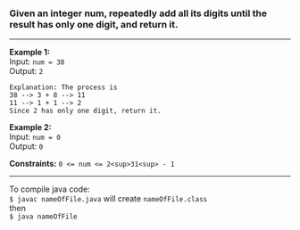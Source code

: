 ### Given an integer num, repeatedly add all its digits until the result has only one digit, and return it.

---

**Example 1:**  
Input: `num = 38`  
Output: `2`  

```
Explanation: The process is
38 --> 3 + 8 --> 11
11 --> 1 + 1 --> 2 
Since 2 has only one digit, return it.
```

**Example 2:**  
Input: `num = 0`  
Output: `0`  

**Constraints:**
`0 <= num <= 2<sup>31<sup> - 1`

 ---
To compile java code: <br>
`$ javac nameOfFile.java` will create `nameOfFile.class` <br>
then <br>
`$ java nameOfFile` <br>

